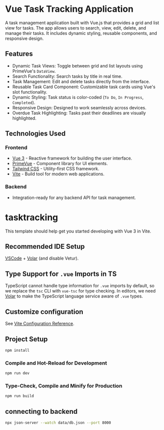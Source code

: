 # Vue Task Tracking Application

A task management application built with Vue.js that provides a grid and list view for tasks. The app allows users to search, view, edit, delete, and manage their tasks. It includes dynamic styling, reusable components, and responsive design.

## Features

- Dynamic Task Views: Toggle between grid and list layouts using PrimeVue's `DataView`.
- Search Functionality: Search tasks by title in real time.
- Task Management: Edit and delete tasks directly from the interface.
- Reusable Task Card Component: Customizable task cards using Vue's slot functionality.
- Dynamic Styling: Task status is color-coded (`To Do`, `In Progress`, `Completed`).
- Responsive Design: Designed to work seamlessly across devices.
- Overdue Task Highlighting: Tasks past their deadlines are visually highlighted.

## Technologies Used

### Frontend

- [Vue 3](https://vuejs.org/) - Reactive framework for building the user interface.
- [PrimeVue](https://primevue.org/) - Component library for UI elements.
- [Tailwind CSS](https://tailwindcss.com/) - Utility-first CSS framework.
- [Vite](https://vitejs.dev/) - Build tool for modern web applications.

### Backend

- Integration-ready for any backend API for task management.

# tasktracking

This template should help get you started developing with Vue 3 in Vite.

## Recommended IDE Setup

[VSCode](https://code.visualstudio.com/) + [Volar](https://marketplace.visualstudio.com/items?itemName=Vue.volar) (and disable Vetur).

## Type Support for `.vue` Imports in TS

TypeScript cannot handle type information for `.vue` imports by default, so we replace the `tsc` CLI with `vue-tsc` for type checking. In editors, we need [Volar](https://marketplace.visualstudio.com/items?itemName=Vue.volar) to make the TypeScript language service aware of `.vue` types.

## Customize configuration

See [Vite Configuration Reference](https://vite.dev/config/).

## Project Setup

```sh
npm install
```

### Compile and Hot-Reload for Development

```sh
npm run dev
```

### Type-Check, Compile and Minify for Production

```sh
npm run build
```

## connecting to backend

```sh
npx json-server --watch data/db.json --port 8000
```
